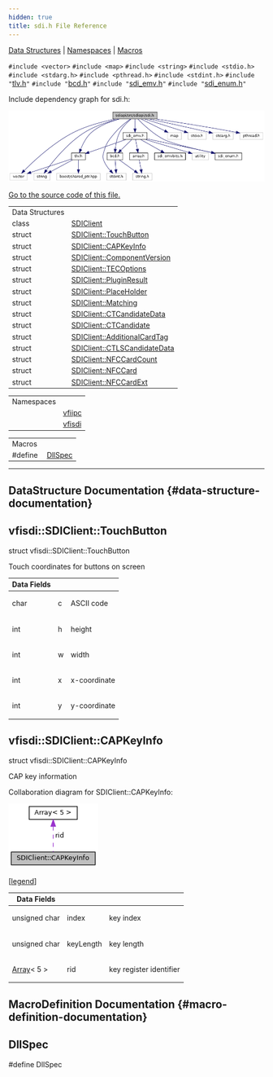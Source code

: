 ```yaml
---
hidden: true
title: sdi.h File Reference
---
```


[Data Structures](#nested-classes) \| [Namespaces](#namespaces) \| [Macros](#define-members)

`#include <vector>`
`#include <map>`
`#include <string>`
`#include <stdio.h>`
`#include <stdarg.h>`
`#include <pthread.h>`
`#include <stdint.h>`
`#include "`<a href="tlv_8h_source.md">tlv.h</a>`"`
`#include "`<a href="bcd_8h_source.md">bcd.h</a>`"`
`#include "`<a href="sdiapi_2src_2sdiapi_2sdi__emv_8h_source.md">sdi_emv.h</a>`"`
`#include "`<a href="sdi__enum_8h_source.md">sdi_enum.h</a>`"`

Include dependency graph for sdi.h:

![](sdi_8h__incl.png)

<a href="sdi_8h_source.md">Go to the source code of this file.</a>

|  |  |
|----|----|
| Data Structures |  |
| class   | <a href="classvfisdi_1_1_s_d_i_client.md">SDIClient</a> |
| struct   | <a href="classvfisdi_1_1_s_d_i_client.md#structvfisdi_1_1_s_d_i_client_1_1_touch_button">SDIClient::TouchButton</a> |
| struct   | <a href="classvfisdi_1_1_s_d_i_client.md#structvfisdi_1_1_s_d_i_client_1_1_c_a_p_key_info">SDIClient::CAPKeyInfo</a> |
| struct   | <a href="group__sdisystem.md#structvfisdi_1_1_s_d_i_client_1_1_component_version">SDIClient::ComponentVersion</a> |
| struct   | <a href="group__sdicrd.md#structvfisdi_1_1_s_d_i_client_1_1_t_e_c_options">SDIClient::TECOptions</a> |
| struct   | <a href="group__sdicrd.md#structvfisdi_1_1_s_d_i_client_1_1_plugin_result">SDIClient::PluginResult</a> |
| struct   | <a href="group__sdidata.md#structvfisdi_1_1_s_d_i_client_1_1_place_holder">SDIClient::PlaceHolder</a> |
| struct   | <a href="group__sdidata.md#structvfisdi_1_1_s_d_i_client_1_1_matching">SDIClient::Matching</a> |
| struct   | <a href="group__sdiemvct.md#structvfisdi_1_1_s_d_i_client_1_1_c_t_candidate_data">SDIClient::CTCandidateData</a> |
| struct   | <a href="group__sdiemvct.md#structvfisdi_1_1_s_d_i_client_1_1_c_t_candidate">SDIClient::CTCandidate</a> |
| struct   | <a href="group__sdiemvct.md#structvfisdi_1_1_s_d_i_client_1_1_additional_card_tag">SDIClient::AdditionalCardTag</a> |
| struct   | <a href="group__sdiemvctls.md#structvfisdi_1_1_s_d_i_client_1_1_c_t_l_s_candidate_data">SDIClient::CTLSCandidateData</a> |
| struct   | <a href="group__sdinfc.md#structvfisdi_1_1_s_d_i_client_1_1_n_f_c_card_count">SDIClient::NFCCardCount</a> |
| struct   | <a href="group__sdinfc.md#structvfisdi_1_1_s_d_i_client_1_1_n_f_c_card">SDIClient::NFCCard</a> |
| struct   | <a href="group__sdinfc.md#structvfisdi_1_1_s_d_i_client_1_1_n_f_c_card_ext">SDIClient::NFCCardExt</a> |

|            |                                                  |
|------------|--------------------------------------------------|
| Namespaces |                                                  |
|            | <a href="namespacevfiipc.md">vfiipc</a> |
|            | <a href="namespacevfisdi.md">vfisdi</a> |

|          |                                               |
|----------|-----------------------------------------------|
| Macros   |                                               |
| #define  | [DllSpec](#ad7c2e1cb200073ed64c64285a5f37231) |

------------------------------------------------------------------------

## DataStructure Documentation {#data-structure-documentation}

## vfisdi::SDIClient::TouchButton <a href="#structvfisdi_1_1_s_d_i_client_1_1_touch_button" id="structvfisdi_1_1_s_d_i_client_1_1_touch_button"></a>

<p>struct vfisdi::SDIClient::TouchButton</p>

Touch coordinates for buttons on screen

| Data Fields |     |                                       |
|-------------|-----|---------------------------------------|
| char        | c   | <p>ASCII code</p>   |
| int         | h   | <p>height</p>       |
| int         | w   | <p>width</p>        |
| int         | x   | <p>x-coordinate</p> |
| int         | y   | <p>y-coordinate</p> |

## vfisdi::SDIClient::CAPKeyInfo <a href="#structvfisdi_1_1_s_d_i_client_1_1_c_a_p_key_info" id="structvfisdi_1_1_s_d_i_client_1_1_c_a_p_key_info"></a>

<p>struct vfisdi::SDIClient::CAPKeyInfo</p>

CAP key information

Collaboration diagram for SDIClient::CAPKeyInfo:

![Collaboration graph](structvfisdi_1_1_s_d_i_client_1_1_c_a_p_key_info__coll__graph.png)

\[<a href="graph_legend.md">legend</a>\]

| Data Fields |  |  |
|----|----|----|
| unsigned char | index | <p>key index</p> |
| unsigned char | keyLength | <p>key length</p> |
| <a href="structvfisdi_1_1_array.md">Array</a>\< 5 \> | rid | <p>key register identifier</p> |

## MacroDefinition Documentation {#macro-definition-documentation}

## DllSpec <a href="#ad7c2e1cb200073ed64c64285a5f37231" id="ad7c2e1cb200073ed64c64285a5f37231"></a>

<p>#define DllSpec</p>
